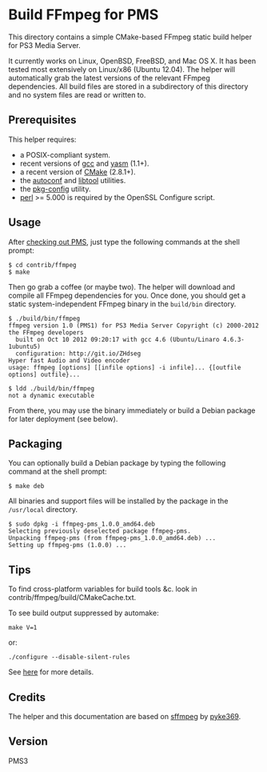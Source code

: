# Build FFmpeg for PMS

This directory contains a simple CMake-based FFmpeg static build helper for PS3 Media Server.

It currently works on Linux, OpenBSD, FreeBSD, and Mac OS X. It has been tested most extensively on Linux/x86 (Ubuntu 12.04).
The helper will automatically grab the latest versions of the relevant FFmpeg dependencies. All build files are stored in a
subdirectory of this directory and no system files are read or written to.

## Prerequisites <a name="Prerequisites"></a>

This helper requires:

- a POSIX-compliant system.
- recent versions of [gcc](http://gcc.gnu.org/) and [yasm](http://yasm.tortall.net/) (1.1+).
- a recent version of [CMake](http://www.cmake.org/) (2.8.1+).
- the [autoconf](http://www.gnu.org/software/autoconf/) and [libtool](http://www.gnu.org/software/libtool/) utilities.
- the [pkg-config](http://www.freedesktop.org/wiki/Software/pkg-config) utility.
- [perl](http://www.perl.org/) >= 5.000 is required by the OpenSSL Configure script.

## Usage <a name="Usage"></a>

After [checking out PMS](https://github.com/ps3mediaserver/ps3mediaserver/blob/master/BUILD.md#short-instructions),
just type the following commands at the shell prompt:

    $ cd contrib/ffmpeg
    $ make

Then go grab a coffee (or maybe two). The helper will download and compile all FFmpeg dependencies for you.
Once done, you should get a static system-independent FFmpeg binary in the `build/bin` directory.

    $ ./build/bin/ffmpeg
    ffmpeg version 1.0 (PMS1) for PS3 Media Server Copyright (c) 2000-2012 the FFmpeg developers
      built on Oct 10 2012 09:20:17 with gcc 4.6 (Ubuntu/Linaro 4.6.3-1ubuntu5)
      configuration: http://git.io/ZHdseg
    Hyper fast Audio and Video encoder
    usage: ffmpeg [options] [[infile options] -i infile]... {[outfile options] outfile}...

    $ ldd ./build/bin/ffmpeg
    not a dynamic executable

From there, you may use the binary immediately or build a Debian package for later deployment (see below).

## Packaging <a name="Packaging"></a>

You can optionally build a Debian package by typing the following command at the shell prompt:

    $ make deb

All binaries and support files will be installed by the package in the `/usr/local` directory.

    $ sudo dpkg -i ffmpeg-pms_1.0.0_amd64.deb
    Selecting previously deselected package ffmpeg-pms.
    Unpacking ffmpeg-pms (from ffmpeg-pms_1.0.0_amd64.deb) ...
    Setting up ffmpeg-pms (1.0.0) ...

## Tips <a name="Tips"></a>

To find cross-platform variables for build tools &c. look in contrib/ffmpeg/build/CMakeCache.txt.

To see build output suppressed by automake:

    make V=1

or:

    ./configure --disable-silent-rules

See [here](https://lists.gnu.org/archive/html/bug-autoconf/2012-01/msg00009.html) for more details.

## Credits <a name="Credits"></a>

The helper and this documentation are based on [sffmpeg](https://github.com/pyke369/sffmpeg) by [pyke369](https://github.com/pyke369).

## Version <a name="Version"></a>

PMS3
